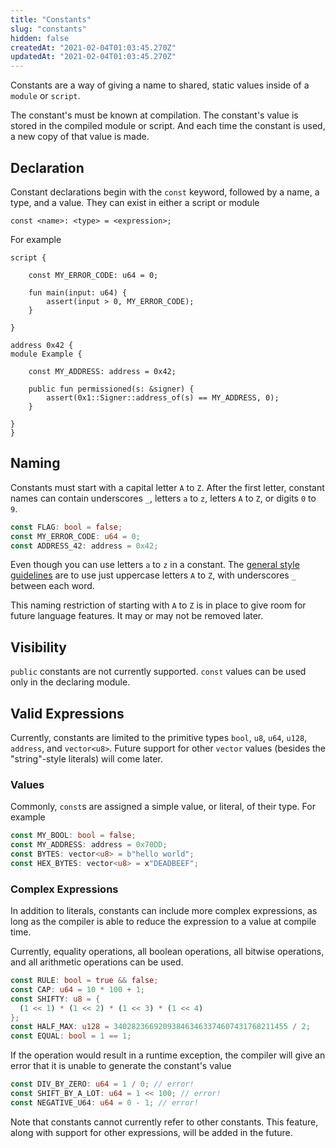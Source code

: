 ```yaml
---
title: "Constants"
slug: "constants"
hidden: false
createdAt: "2021-02-04T01:03:45.270Z"
updatedAt: "2021-02-04T01:03:45.270Z"
---
```

Constants are a way of giving a name to shared, static values inside of a `module` or `script`.

The constant's must be known at compilation. The constant's value is stored in the compiled module or script. And each time the constant is used, a new copy of that value is made.

## Declaration

Constant declarations begin with the `const` keyword, followed by a name, a type, and a value. They can exist in either a script or module
```
const <name>: <type> = <expression>;
```
For example
```rust=
script {

    const MY_ERROR_CODE: u64 = 0;

    fun main(input: u64) {
        assert(input > 0, MY_ERROR_CODE);
    }

}

address 0x42 {
module Example {

    const MY_ADDRESS: address = 0x42;

    public fun permissioned(s: &signer) {
        assert(0x1::Signer::address_of(s) == MY_ADDRESS, 0);
    }

}
}
```

## Naming

Constants must start with a capital letter `A` to `Z`. After the first letter, constant names can contain underscores `_`, letters `a` to `z`, letters `A` to `Z`, or digits `0` to `9`.
```rust
const FLAG: bool = false;
const MY_ERROR_CODE: u64 = 0;
const ADDRESS_42: address = 0x42;
```
Even though you can use letters `a` to `z` in a constant. The  [general style guidelines](/GSiO5fHXTlK7E8kBZf50IQ) are to use just uppercase letters `A` to `Z`, with underscores `_` between each word.


This naming restriction of starting with `A` to `Z` is in place to give room for future language features. It may or may not be removed later.


## Visibility

`public` constants are not currently supported. `const` values can be used only in the declaring module.


## Valid Expressions

Currently, constants are limited to the primitive types `bool`, `u8`, `u64`, `u128`, `address`, and `vector<u8>`. Future support for other `vector` values (besides the "string"-style literals) will come later.

### Values

Commonly, `const`s are assigned a simple value, or literal, of their type.
For example
```rust
const MY_BOOL: bool = false;
const MY_ADDRESS: address = 0x70DD;
const BYTES: vector<u8> = b"hello world";
const HEX_BYTES: vector<u8> = x"DEADBEEF";
```

### Complex Expressions

In addition to literals, constants can include more complex expressions, as long as the compiler is able to reduce the expression to a value at compile time.

Currently, equality operations, all boolean operations, all bitwise operations, and all arithmetic operations can be used.
```rust
const RULE: bool = true && false;
const CAP: u64 = 10 * 100 + 1;
const SHIFTY: u8 = {
  (1 << 1) * (1 << 2) * (1 << 3) * (1 << 4)
};
const HALF_MAX: u128 = 340282366920938463463374607431768211455 / 2;
const EQUAL: bool = 1 == 1;
```
If the operation would result in a runtime exception, the compiler will give an error that it is unable to generate the constant's value
```rust
const DIV_BY_ZERO: u64 = 1 / 0; // error!
const SHIFT_BY_A_LOT: u64 = 1 << 100; // error!
const NEGATIVE_U64: u64 = 0 - 1; // error!
```

Note that constants cannot currently refer to other constants. This feature, along with support for other expressions, will be added in the future.